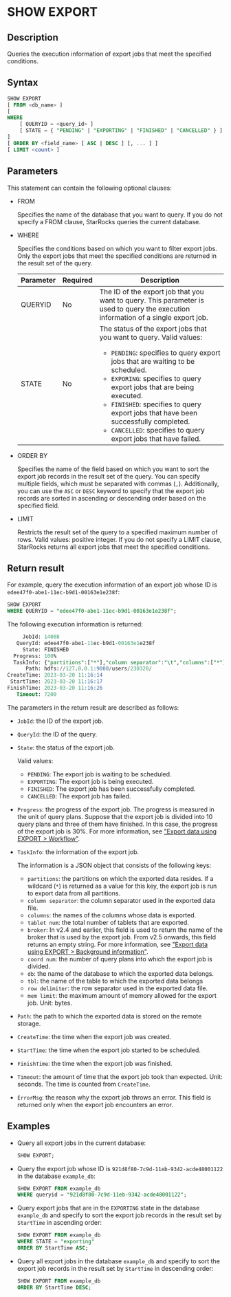 # SHOW EXPORT

## Description

Queries the execution information of export jobs that meet the specified conditions.

## Syntax

```SQL
SHOW EXPORT
[ FROM <db_name> ]
[
WHERE
    [ QUERYID = <query_id> ]
    [ STATE = { "PENDING" | "EXPORTING" | "FINISHED" | "CANCELLED" } ]
]
[ ORDER BY <field_name> [ ASC | DESC ] [, ... ] ]
[ LIMIT <count> ]
```

## Parameters

This statement can contain the following optional clauses:

- FROM

  Specifies the name of the database that you want to query. If you do not specify a FROM clause, StarRocks queries the current database.

- WHERE

  Specifies the conditions based on which you want to filter export jobs. Only the export jobs that meet the specified conditions are returned in the result set of the query.

  | **Parameter** | **Required** | **Description**                                              |
  | ------------- | ------------ | ------------------------------------------------------------ |
  | QUERYID       | No           | The ID of the export job that you want to query. This parameter is used to query the execution information of a single export job. |
  | STATE         | No           | The status of the export jobs that you want to query. Valid values:<ul><li>`PENDING`: specifies to query export jobs that are waiting to be scheduled.</li><li>`EXPORING`: specifies to query export jobs that are being executed.</li><li>`FINISHED`: specifies to query export jobs that have been successfully completed.</li><li>`CANCELLED`: specifies to query export jobs that have failed.</li></ul> |

- ORDER BY

  Specifies the name of the field based on which you want to sort the export job records in the result set of the query. You can specify multiple fields, which must be separated with commas (`,`). Additionally, you can use the `ASC` or `DESC` keyword to specify that the export job records are sorted in ascending or descending order based on the specified field.

- LIMIT

  Restricts the result set of the query to a specified maximum number of rows. Valid values: positive integer. If you do not specify a LIMIT clause, StarRocks returns all export jobs that meet the specified conditions.

## Return result

For example, query the execution information of an export job whose ID is `edee47f0-abe1-11ec-b9d1-00163e1e238f`:

```SQL
SHOW EXPORT
WHERE QUERYID = "edee47f0-abe1-11ec-b9d1-00163e1e238f";
```

The following execution information is returned:

```SQL
     JobId: 14008
   QueryId: edee47f0-abe1-11ec-b9d1-00163e1e238f
     State: FINISHED
  Progress: 100%
  TaskInfo: {"partitions":["*"],"column separator":"\t","columns":["*"],"tablet num":10,"broker":"","coord num":1,"db":"db0","tbl":"tbl_simple","row delimiter":"\n","mem limit":2147483648}
      Path: hdfs://127.0.0.1:9000/users/230320/
CreateTime: 2023-03-20 11:16:14
 StartTime: 2023-03-20 11:16:17
FinishTime: 2023-03-20 11:16:26
   Timeout: 7200
```

The parameters in the return result are described as follows:

- `JobId`: the ID of the export job.
- `QueryId`: the ID of the query.
- `State`: the status of the export job.

  Valid values:

  - `PENDING`: The export job is waiting to be scheduled.
  - `EXPORTING`: The export job is being executed.
  - `FINISHED`: The export job has been successfully completed.
  - `CANCELLED`: The export job has failed.

- `Progress`: the progress of the export job. The progress is measured in the unit of query plans. Suppose that the export job is divided into 10 query plans and three of them have finished. In this case, the progress of the export job is 30%. For more information, see ["Export data using EXPORT > Workflow"](../../../unloading/Export.md#workflow).
- `TaskInfo`: the information of the export job.

  The information is a JSON object that consists of the following keys:

  - `partitions`: the partitions on which the exported data resides. If a wildcard (`*`) is returned as a value for this key, the export job is run to export data from all partitions.
  - `column separator`: the column separator used in the exported data file.
  - `columns`: the names of the columns whose data is exported.
  - `tablet num`: the total number of tablets that are exported.
  - `broker`: In v2.4 and earlier, this field is used to return the name of the broker that is used by the export job. From v2.5 onwards, this field returns an empty string. For more information, see ["Export data using EXPORT > Background information"](../../../unloading/Export.md#background-information).
  - `coord num`: the number of query plans into which the export job is divided.
  - `db`: the name of the database to which the exported data belongs.
  - `tbl`: the name of the table to which the exported data belongs
  - `row delimiter`: the row separator used in the exported data file.
  - `mem limit`: the maximum amount of memory allowed for the export job. Unit: bytes.

- `Path`: the path to which the exported data is stored on the remote storage.
- `CreateTime`: the time when the export job was created.
- `StartTime`: the time when the export job started to be scheduled.
- `FinishTime`: the time when the export job was finished.
- `Timeout`: the amount of time that the export job took than expected. Unit: seconds. The time is counted from `CreateTime`.
- `ErrorMsg`: the reason why the export job throws an error. This field is returned only when the export job encounters an error.

## Examples

- Query all export jobs in the current database:

  ```SQL
  SHOW EXPORT;
  ```

- Query the export job whose ID is `921d8f80-7c9d-11eb-9342-acde48001122` in the database `example_db`:

  ```SQL
  SHOW EXPORT FROM example_db
  WHERE queryid = "921d8f80-7c9d-11eb-9342-acde48001122";
  ```

- Query export jobs that are in the `EXPORTING` state in the database `example_db` and specify to sort the export job records in the result set by `StartTime` in ascending order:

  ```SQL
  SHOW EXPORT FROM example_db
  WHERE STATE = "exporting"
  ORDER BY StartTime ASC;
  ```

- Query all export jobs in the database `example_db` and specify to sort the export job records in the result set by `StartTime` in descending order:

  ```SQL
  SHOW EXPORT FROM example_db
  ORDER BY StartTime DESC;
  ```
